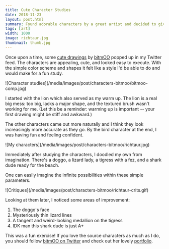 ```yaml
---
title: Cute Character Studies
date: 2018-11-23
layout: post.html
summary: Found adorable characters by a great artist and decided to give them a whirl.
tags: [art]
width: 1000
image: richtaur.jpg
thumbnail: thumb.jpg
---
```


Once upon a time, some [cute drawings](https://twitter.com/infiniteammodev/status/967095216128880640) by [bitmOO][twitter] popped up in my Twitter feed. The characters are appealing, cute, and looked easy to execute. With the simple color scheme and shapes it felt like a style I'd be able to do and would make for a fun study.

<div>
  ![Character studies](/media/images/post/characters-bitmoo/bitmoo-comp.jpg)
</div>

I started with the lion which also served as my warm up. The lion is a real big mess: too big, lacks a major shape, and the textured brush wasn't working for me. (Let this be a reminder: warming up is important -- your first drawing might be stiff and awkward.)

The other characters came out more naturally and I think they look increasingly more accurate as they go. By the bird character at the end, I was having fun and feeling confident.

<div>
  ![My characters](/media/images/post/characters-bitmoo/richtaur.jpg)
</div>

Immediately after studying the characters, I doodled my own from imagination. There's a doggo, a lizard lady, a tigress with a fez, and a shark dude ready for the beach.

One can easily imagine the infinite possibilities within these simple parameters.

<div>
  ![Critiques](/media/images/post/characters-bitmoo/richtaur-crits.gif)
</div>

Looking at them later, I noticed some areas of improvement:

1. The doggo's face
2. Mysteriously thin lizard lines
3. A tangent and weird-looking medallion on the tigress
4. IDK man this shark dude is just A+

This was a fun exercise! If you love the source characters as much as I do, you should follow [bitmOO on Twitter][twitter] and check out her lovely [portfolio](https://bitmoo.me/).

[twitter]: https://twitter.com/bitmOO
